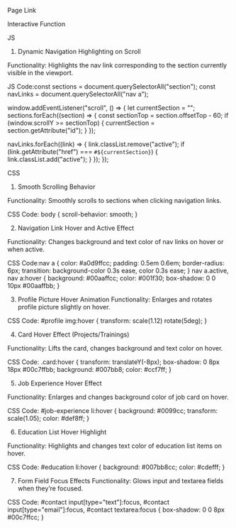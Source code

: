 Page Link 

Interactive Function

JS

1. Dynamic Navigation Highlighting on Scroll

Functionality: Highlights the nav link corresponding to the section currently visible in the viewport.

JS Code:const sections = document.querySelectorAll("section");
const navLinks = document.querySelectorAll("nav a");

window.addEventListener("scroll", () => {
  let currentSection = "";
  sections.forEach((section) => {
    const sectionTop = section.offsetTop - 60; 
    if (window.scrollY >= sectionTop) {
      currentSection = section.getAttribute("id");
    }
  });

  navLinks.forEach((link) => {
    link.classList.remove("active");
    if (link.getAttribute("href") === `#${currentSection}`) {
      link.classList.add("active");
    }
  });
});

CSS 

1. Smooth Scrolling Behavior

Functionality: Smoothly scrolls to sections when clicking navigation links.

CSS Code: body {
  scroll-behavior: smooth;
}

2. Navigation Link Hover and Active Effect

Functionality: Changes background and text color of nav links on hover or when active.

CSS Code:nav a {
  color: #a0d9ffcc;
  padding: 0.5em 0.6em;
  border-radius: 6px;
  transition: background-color 0.3s ease, color 0.3s ease;
}
nav a.active,
nav a:hover {
  background: #00aaffcc;
  color: #001f30;
  box-shadow: 0 0 10px #00aaffbb;
}

3. Profile Picture Hover Animation
Functionality: Enlarges and rotates profile picture slightly on hover.

CSS Code: #profile img:hover {
  transform: scale(1.12) rotate(5deg);
}

4. Card Hover Effect (Projects/Trainings)

Functionality: Lifts the card, changes background and text color on hover.

CSS Code: .card:hover {
  transform: translateY(-8px);
  box-shadow: 0 8px 18px #00c7ffbb;
  background: #007bb8;
  color: #ccf7ff;
}

5. Job Experience Hover Effect

Functionality: Enlarges and changes background color of job card on hover.

CSS Code: #job-experience li:hover {
  background: #0099cc;
  transform: scale(1.05);
  color: #def8ff;
}

6. Education List Hover Highlight

Functionality: Highlights and changes text color of education list items on hover.

CSS Code: #education li:hover {
  background: #007bb8cc;
  color: #cdefff;
}

7. Form Field Focus Effects
Functionality: Glows input and textarea fields when they’re focused.

CSS Code: #contact input[type="text"]:focus,
#contact input[type="email"]:focus,
#contact textarea:focus {
  box-shadow: 0 0 8px #00c7ffcc;
}



